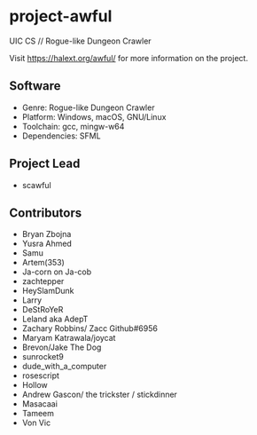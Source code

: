 # project-awful
UIC CS // Rogue-like Dungeon Crawler

Visit <https://halext.org/awful/> for more information on the project.

Software
--------
- Genre: Rogue-like Dungeon Crawler
- Platform: Windows, macOS, GNU/Linux
- Toolchain: gcc, mingw-w64
- Dependencies: SFML

Project Lead
------------
- scawful

Contributors
------------

- Bryan Zbojna
- Yusra Ahmed
- Samu
- Artem(353)
- Ja-corn on Ja-cob
- zachtepper
- HeySlamDunk
- Larry
- DeStRoYeR
- Leland aka AdepT
- Zachary Robbins/ Zacc Github#6956
- Maryam Katrawala/joycat
- Brevon/Jake The Dog
- sunrocket9
- dude_with_a_computer
- rosescript
- Hollow
- Andrew Gascon/ the trickster / stickdinner
- Masacaai
- Tameem
- Von Vic
